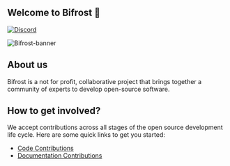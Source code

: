 ## Welcome to Bifrost 👋

[![Discord](https://img.shields.io/badge/Discord-@Bifrost-blue.svg)]()

![Bifrost-banner](https://github.com/mayank-blip/.github/blob/main/profile/Bifr-st.png?raw=true)

## About us
Bifrost is a not for profit, collaborative project that brings together a community of experts to develop open-source software.

## How to get involved?

We accept contributions across all stages of the open source development life cycle. Here are some quick links to get you started:

- [Code Contributions]()
- [Documentation Contributions]()

